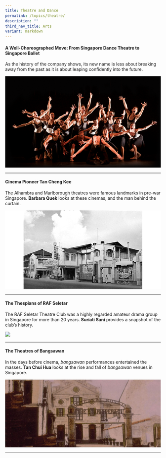 ```yaml
---
title: Theatre and Dance
permalink: /topics/theatre/
description: ""
third_nav_title: Arts
variant: markdown
---
```

#### <a style="text-decoration: none; font-weight: bold;" href="/vol-19/issue-3/oct-dec-2023/singapore-dance-theatre-ballet"> A Well-Choreographed Move: From Singapore Dance Theatre to Singapore Ballet	</a><br>
As the history of the company shows, its new name is less about breaking away from the past as it is about leaping confidently into the future.

<img src="/images/Vol%2019%20Issue%203/image1.png">
<hr>

#### <a style="text-decoration: none; font-weight: bold;" href="/vol-18/issue-1/apr-to-jun-2022/cinema-pioneer-tan-cheng-kee/">Cinema Pioneer Tan Cheng Kee</a>

The Alhambra and Marlborough theatres were famous landmarks in pre-war Singapore. **Barbara Quek** looks at these cinemas, and the man behind the curtain.

<img src="/images/Vol%2018%20Issue%201/Tan%20Cheng%20Kee/cover.png">
<hr>

#### <a style="text-decoration: none; font-weight: bold;" href="/vol-16/issue-1/apr-jun-2020/thespians/"> The Thespians of RAF Seletar</a><br>
The RAF Seletar Theatre Club was a highly regarded amateur drama group in Singapore for more than 20 years.&nbsp;**Suriati Sani**&nbsp;provides a snapshot of the club’s history.

<img src="/images/Vol-16-issue-1/Seletar/Seletar-title.jpg">
<hr>

#### <a style="text-decoration: none; font-weight: bold;" href="/vol-15/issue-4/jan-mar-2020/theatres-of-bangsw/"> The Theatres of Bangsawan</a><br>
In the days before cinema,&nbsp;_bangsawan_&nbsp;performances entertained the masses.&nbsp;<b>Tan Chui Hua</b>&nbsp;looks at the rise and fall of&nbsp;_bangsawan_&nbsp;venues in Singapore.

<img src="/images/Vol-15-issue-4/theatres-of-bangsawan/Royal.JPG">
<hr>